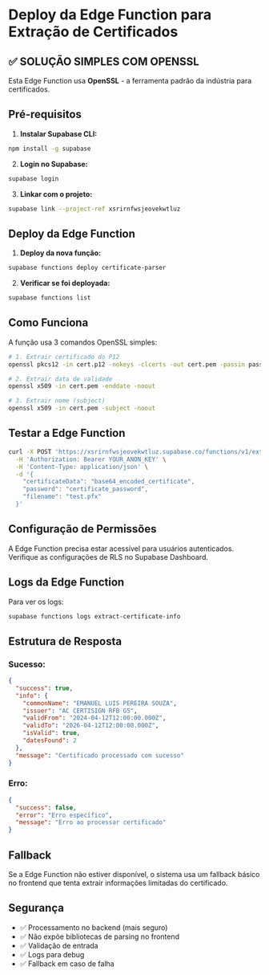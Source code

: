 # Deploy da Edge Function para Extração de Certificados

## ✅ SOLUÇÃO SIMPLES COM OPENSSL

Esta Edge Function usa **OpenSSL** - a ferramenta padrão da indústria para certificados.

## Pré-requisitos

1. **Instalar Supabase CLI:**
```bash
npm install -g supabase
```

2. **Login no Supabase:**
```bash
supabase login
```

3. **Linkar com o projeto:**
```bash
supabase link --project-ref xsrirnfwsjeovekwtluz
```

## Deploy da Edge Function

1. **Deploy da nova função:**
```bash
supabase functions deploy certificate-parser
```

2. **Verificar se foi deployada:**
```bash
supabase functions list
```

## Como Funciona

A função usa 3 comandos OpenSSL simples:

```bash
# 1. Extrair certificado do P12
openssl pkcs12 -in cert.p12 -nokeys -clcerts -out cert.pem -passin pass:senha

# 2. Extrair data de validade
openssl x509 -in cert.pem -enddate -noout

# 3. Extrair nome (subject)
openssl x509 -in cert.pem -subject -noout
```

## Testar a Edge Function

```bash
curl -X POST 'https://xsrirnfwsjeovekwtluz.supabase.co/functions/v1/extract-certificate-info' \
  -H 'Authorization: Bearer YOUR_ANON_KEY' \
  -H 'Content-Type: application/json' \
  -d '{
    "certificateData": "base64_encoded_certificate",
    "password": "certificate_password",
    "filename": "test.pfx"
  }'
```

## Configuração de Permissões

A Edge Function precisa estar acessível para usuários autenticados. Verifique as configurações de RLS no Supabase Dashboard.

## Logs da Edge Function

Para ver os logs:
```bash
supabase functions logs extract-certificate-info
```

## Estrutura de Resposta

### Sucesso:
```json
{
  "success": true,
  "info": {
    "commonName": "EMANUEL LUIS PEREIRA SOUZA",
    "issuer": "AC CERTISIGN RFB G5",
    "validFrom": "2024-04-12T12:00:00.000Z",
    "validTo": "2026-04-12T12:00:00.000Z",
    "isValid": true,
    "datesFound": 2
  },
  "message": "Certificado processado com sucesso"
}
```

### Erro:
```json
{
  "success": false,
  "error": "Erro específico",
  "message": "Erro ao processar certificado"
}
```

## Fallback

Se a Edge Function não estiver disponível, o sistema usa um fallback básico no frontend que tenta extrair informações limitadas do certificado.

## Segurança

- ✅ Processamento no backend (mais seguro)
- ✅ Não expõe bibliotecas de parsing no frontend
- ✅ Validação de entrada
- ✅ Logs para debug
- ✅ Fallback em caso de falha
